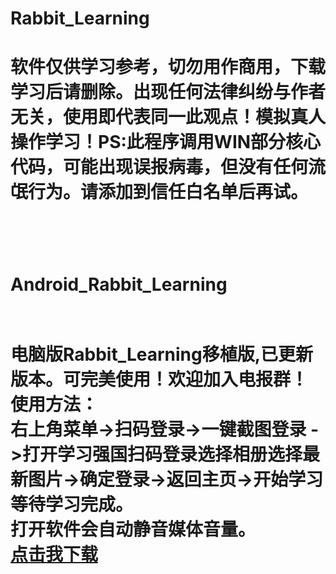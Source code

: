 # Rabbit_Learning
<h1>软件仅供学习参考，切勿用作商用，下载学习后请删除。出现任何法律纠纷与作者无关，使用即代表同一此观点！模拟真人操作学习！PS:此程序调用WIN部分核心代码，可能出现误报病毒，但没有任何流氓行为。请添加到信任白名单后再试。<h1><br>
<h1>Android_Rabbit_Learning<h1><br>
电脑版Rabbit_Learning移植版,已更新版本。可完美使用！欢迎加入电报群！<br>
  使用方法：<br>
  右上角菜单->扫码登录->一键截图登录 ->打开学习强国扫码登录选择相册选择最新图片->确定登录->返回主页->开始学习等待学习完成。<br>
  打开软件会自动静音媒体音量。<br>
  <a href="https://github.com/DyingLight12/Rabbit_Learning/releases">点击我下载</a>
